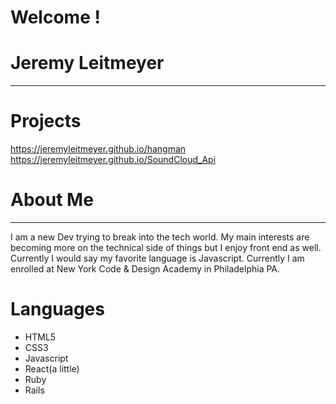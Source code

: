 # Welcome !
# Jeremy Leitmeyer
---
# Projects
https://jeremyleitmeyer.github.io/hangman
https://jeremyleitmeyer.github.io/SoundCloud_Api

# About Me
---
I am a new Dev trying to break into the tech world. My main interests are becoming more on the technical side of things but I enjoy front end as well. Currently I would say my favorite language is Javascript. Currently I am enrolled at New York Code & Design Academy in Philadelphia PA.

# Languages
- HTML5
- CSS3
- Javascript
- React(a little)
- Ruby
- Rails

